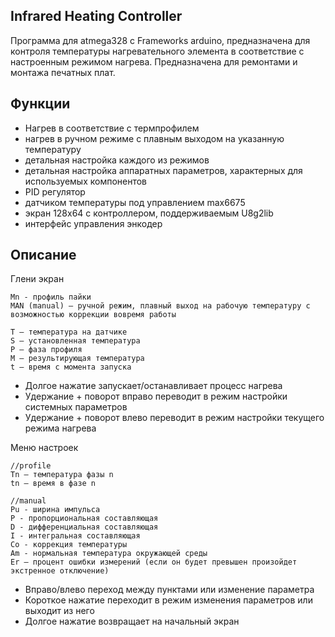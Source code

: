 Infrared Heating Controller
--------

Программа для atmega328 с Frameworks arduino, предназначена для контроля температуры нагревательного элемента в соответствие с настроенным режимом нагрева. Предназначена для ремонтами и монтажа печатных плат.

Функции
-------- 
- Нагрев в соответствие с термпрофилем
- нагрев в ручном режиме с плавным выходом на указанную температуру
- детальная настройка каждого из режимов
- детальная настройка аппаратных параметров, характерных для используемых компонентов
- PID регулятор
- датчиком температуры под управлением max6675
- экран 128х64 с контроллером, поддерживаемым U8g2lib
- интерфейс управления энкодер

Описание 
--------
Глени экран
    
    Mn - профиль пайки 
    MAN (manual) – ручной режим, плавный выход на рабочую температуру с возможностью коррекции вовремя работы
  
    T – температура на датчике
    S – установленная температура
    P – фаза профиля
    M – результирующая температура
    t – время с момента запуска 

  - Долгое нажатие запускает/останавливает процесс нагрева
  - Удержание + поворот вправо переводит в режим настройки системных параметров
  - Удержание + поворот влево переводит в режим настройки текущего режима нагрева

Меню настроек
    
    //profile
    Tn – температура фазы n
    tn – время в фазе n
  
    //manual 
    Pu - ширина импульса
    P - пропорциональная составляющая 
    D - дифференциальная составляющая 
    I - интегральная составляющая
    Co - коррекция температуры 
    Am - нормальная температура окружающей среды 
    Er – процент ошибки измерений (если он будет превышен произойдет экстренное отключение) 

  - Вправо/влево переход между пунктами или изменение параметра
  - Короткое нажатие переходит в режим изменения параметров или выходит из него
  - Долгое нажатие возвращает на начальный экран
